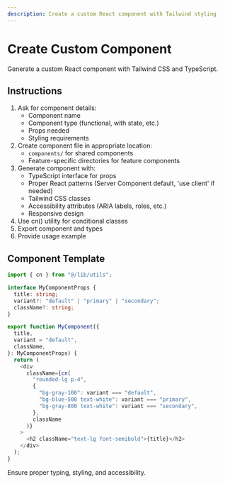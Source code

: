 ```yaml
---
description: Create a custom React component with Tailwind styling
---
```


# Create Custom Component

Generate a custom React component with Tailwind CSS and TypeScript.

## Instructions

1. Ask for component details:
   - Component name
   - Component type (functional, with state, etc.)
   - Props needed
   - Styling requirements
2. Create component file in appropriate location:
   - `components/` for shared components
   - Feature-specific directories for feature components
3. Generate component with:
   - TypeScript interface for props
   - Proper React patterns (Server Component default, 'use client' if needed)
   - Tailwind CSS classes
   - Accessibility attributes (ARIA labels, roles, etc.)
   - Responsive design
4. Use cn() utility for conditional classes
5. Export component and types
6. Provide usage example

## Component Template

```typescript
import { cn } from "@/lib/utils";

interface MyComponentProps {
  title: string;
  variant?: "default" | "primary" | "secondary";
  className?: string;
}

export function MyComponent({
  title,
  variant = "default",
  className,
}: MyComponentProps) {
  return (
    <div
      className={cn(
        "rounded-lg p-4",
        {
          "bg-gray-100": variant === "default",
          "bg-blue-500 text-white": variant === "primary",
          "bg-gray-800 text-white": variant === "secondary",
        },
        className
      )}
    >
      <h2 className="text-lg font-semibold">{title}</h2>
    </div>
  );
}
```

Ensure proper typing, styling, and accessibility.
